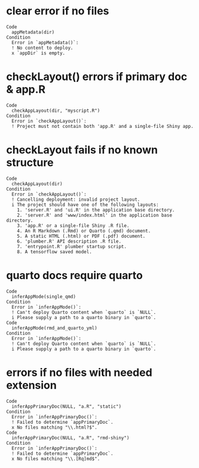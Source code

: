 # clear error if no files

    Code
      appMetadata(dir)
    Condition
      Error in `appMetadata()`:
      ! No content to deploy.
      x `appDir` is empty.

# checkLayout() errors if primary doc & app.R

    Code
      checkAppLayout(dir, "myscript.R")
    Condition
      Error in `checkAppLayout()`:
      ! Project must not contain both 'app.R' and a single-file Shiny app.

# checkLayout fails if no known structure

    Code
      checkAppLayout(dir)
    Condition
      Error in `checkAppLayout()`:
      ! Cancelling deployment: invalid project layout.
      i The project should have one of the following layouts:
        1. 'server.R' and 'ui.R' in the application base directory.
        2. 'server.R' and 'www/index.html' in the application base directory.
        3. 'app.R' or a single-file Shiny .R file.
        4. An R Markdown (.Rmd) or Quarto (.qmd) document.
        5. A static HTML (.html) or PDF (.pdf) document.
        6. 'plumber.R' API description .R file.
        7. 'entrypoint.R' plumber startup script.
        8. A tensorflow saved model.

# quarto docs require quarto

    Code
      inferAppMode(single_qmd)
    Condition
      Error in `inferAppMode()`:
      ! Can't deploy Quarto content when `quarto` is `NULL`.
      i Please supply a path to a quarto binary in `quarto`.
    Code
      inferAppMode(rmd_and_quarto_yml)
    Condition
      Error in `inferAppMode()`:
      ! Can't deploy Quarto content when `quarto` is `NULL`.
      i Please supply a path to a quarto binary in `quarto`.

# errors if no files with needed extension

    Code
      inferAppPrimaryDoc(NULL, "a.R", "static")
    Condition
      Error in `inferAppPrimaryDoc()`:
      ! Failed to determine `appPrimaryDoc`.
      x No files matching "\\.html?$".
    Code
      inferAppPrimaryDoc(NULL, "a.R", "rmd-shiny")
    Condition
      Error in `inferAppPrimaryDoc()`:
      ! Failed to determine `appPrimaryDoc`.
      x No files matching "\\.[Rq]md$".


